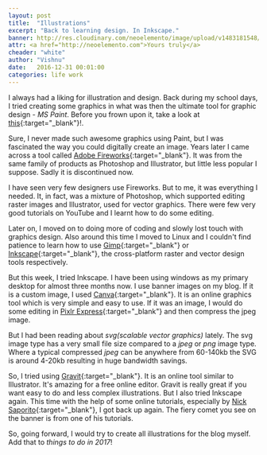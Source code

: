 ```yaml
---
layout: post
title:  "Illustrations"
excerpt: "Back to learning design. In Inkscape."
banner: http://res.cloudinary.com/neoelemento/image/upload/v1483181548/blog/comet.svg
attr: <a href="http://neoelemento.com">Yours truly</a>
cheader: "white"
author: "Vishnu"
date:   2016-12-31 00:01:00
categories: life work
---
```

I always had a liking for illustration and design. Back during my school days, I tried creating some graphics in what was then the ultimate tool for graphic design - *MS Paint*. Before you frown upon it, take a look at [this](http://www.smosh.com/smosh-pit/photos/ms-paint){:target="_blank"}!. 

Sure, I never made such awesome graphics using Paint, but I was fascinated the way you could digitally create an image. Years later I came across a tool called [Adobe Fireworks](http://www.adobe.com/in/products/fireworks.html){:target="_blank"}. It was from the same family of products as Photoshop and Illustrator, but little less popular I suppose. Sadly it is discontinued now.

I have seen very few designers use Fireworks. But to me, it was everything I needed. It, in fact, was a mixture of Photoshop, which supported editing raster images and Illustrator, used for vector graphics. There were few very good tutorials on YouTube and I learnt how to do some editing.

Later on, I moved on to doing more of coding and slowly lost touch with graphics design. Also around this time I moved to Linux and I couldn't find patience to learn how to use [Gimp](https://www.gimp.org/){:target="_blank"} or [Inkscape](https://inkscape.org){:target="_blank"}, the cross-platform raster and vector design tools respectively.

But this week, I tried Inkscape. I have been using windows as my primary desktop for almost three months now. I use banner images on my blog. If it is a custom image, I used [Canva](http://canva.com){:target="_blank"}. It is an online graphics tool which is very simple and easy to use. If it was an image, I would do some editing in [Pixlr Express](pixlr.com/express/){:target="_blank"} and then compress the jpeg image.

But I had been reading about *svg(scalable vector graphics)* lately. The svg image type has a very small file size compared to a *jpeg* or *png* image type. Where a typical compressed *jpeg* can be anywhere from 60-140kb the SVG is around 4-20kb resulting in huge bandwidth savings.

So, I tried using [Gravit](http://gravit.io){:target="_blank"}. It is an online tool similar to Illustrator. It's amazing for a free online editor. Gravit is really great if you want easy to do and less complex illustrations. But I also tried Inkscape again. This time with the help of some online tutorials, especially by [Nick Saporito](https://www.youtube.com/channel/UCEQXp_fcqwPcqrzNtWJ1w9w){:target="_blank"}, I got back up again. The fiery comet you see on the banner is from one of his tutorials.

So, going forward, I would try to create all illustrations for the blog myself. Add that to *things to do in 2017*!